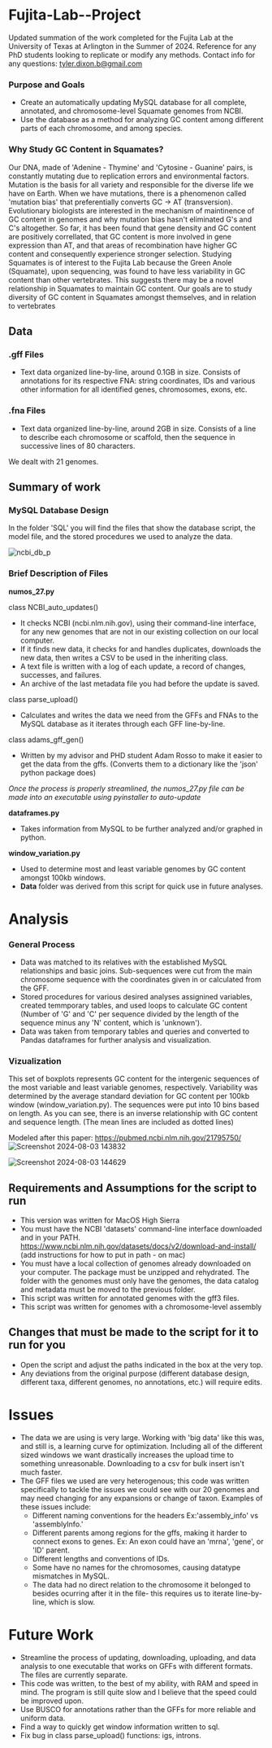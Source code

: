 # Fujita-Lab--Project
Updated summation of the work completed for the Fujita Lab at the University of Texas at Arlington in the Summer of 2024. Reference for any PhD students looking to replicate or modify any methods.
Contact info for any questions: tyler.dixon.b@gmail.com

### Purpose and Goals
- Create an automatically updating MySQL database for all complete, annotated, and chromosome-level Squamate genomes from NCBI.
- Use the database as a method for analyzing GC content among different parts of each chromosome, and among species.

### Why Study GC Content in Squamates?
Our DNA, made of 'Adenine - Thymine' and 'Cytosine - Guanine' pairs, is constantly mutating due to replication errors and environmental factors. Mutation is the basis for all variety and responsible for the diverse life we have on Earth. When we have mutations, there is a phenomenon called 'mutation bias' that preferentially converts GC -> AT (transversion). Evolutionary biologists are interested in the mechanism of maintinence of GC content in genomes and why mutation bias hasn't eliminated G's and C's altogether. So far, it has been found that gene density and GC content are positively correllated, that GC content is more involved in gene expression than AT, and that areas of recombination have higher GC content and consequently experience stronger selection.
Studying Squamates is of interest to the Fujita Lab because the Green Anole (Squamate), upon sequencing, was found to have less variability in GC content than other vertebrates. This suggests there may be a novel relationship in Squamates to maintain GC content. Our goals are to study diversity of GC content in Squamates amongst themselves, and in relation to vertebrates

## Data
### .gff Files
- Text data organized line-by-line, around 0.1GB in size. Consists of annotations for its respective FNA: string coordinates, IDs and various other information for all identified genes, chromosomes, exons, etc.
### .fna Files
- Text data organized line-by-line, around 2GB in size. Consists of a line to describe each chromosome or scaffold, then the sequence in successive lines of 80 characters.

We dealt with 21 genomes.

## Summary of work
### MySQL Database Design
In the folder 'SQL' you will find the files that show the database script, the model file, and the stored procedures we used to analyze the data. 

![ncbi_db_p](https://github.com/user-attachments/assets/2f869eca-aa7c-4298-a7a7-8c794da172f5)

### Brief Description of Files
**numos_27.py**

class NCBI_auto_updates()
- It checks NCBI (ncbi.nlm.nih.gov), using their command-line interface, for any new genomes that are not in our existing collection on our local computer. 
- If it finds new data, it checks for and handles duplicates, downloads the new data, then writes a CSV to be used in the inheriting class.
- A text file is written with a log of each update, a record of changes, successes, and failures.
- An archive of the last metadata file you had before the update is saved.

class parse_upload()
- Calculates and writes the data we need from the GFFs and FNAs to the MySQL database as it iterates through each GFF line-by-line.

class adams_gff_gen()
- Written by my advisor and PHD student Adam Rosso to make it easier to get the data from the gffs. (Converts them to a dictionary like the 'json' python package does)

*Once the process is properly streamlined, the numos_27.py file can be made into an executable using pyinstaller to auto-update*

**dataframes.py**
- Takes information from MySQL to be further analyzed and/or graphed in python.

**window_variation.py**
- Used to determine most and least variable genomes by GC content amongst 100kb windows.
- **Data** folder was derived from this script for quick use in future analyses. 

# Analysis
### General Process
- Data was matched to its relatives with the established MySQL relationships and basic joins. Sub-sequences were cut from the main chromosome sequence with the coordinates given in or calculated from the GFF.
- Stored procedures for various desired analyses assignined variables, created temmporary tables, and used loops to calculate GC content (Number of 'G' and 'C' per sequence  divided by the length of the sequence minus any 'N' content, which is 'unknown').
- Data was taken from temporary tables and queries and converted to Pandas dataframes for further analysis and visualization.

### Vizualization
This set of boxplots represents GC content for the intergenic sequences of the most variable and least variable genomes, respectively. Variability was determined by the average standard deviation for GC content per 100kb window (window_variation.py).
The sequences were put into 10 bins based on length. As you can see, there is an inverse relationship with GC content and sequence length. 
(The mean lines are included as dotted lines)

Modeled after this paper: https://pubmed.ncbi.nlm.nih.gov/21795750/
![Screenshot 2024-08-03 143832](https://github.com/user-attachments/assets/10e39419-17d7-4387-b3c7-1d6eda1def99)

![Screenshot 2024-08-03 144629](https://github.com/user-attachments/assets/8efbd252-b7df-4429-97e3-3972bc21aff1)



## Requirements and Assumptions for the script to run
- This version was written for MacOS High Sierra
- You must have the NCBI 'datasets' command-line interface downloaded and in your PATH. https://www.ncbi.nlm.nih.gov/datasets/docs/v2/download-and-install/ (add instructions for how to put in path - on mac)
- You must have a local collection of genomes already downloaded on your computer. The package must be unzipped and rehydrated. The folder with the genomes must only have the genomes, the data catalog and metadata must be moved to the previous folder.
- This script was written for annotated genomes with the gff3 files. 
- This script was written for genomes with a chromosome-level assembly



## Changes that must be made to the script for it to run for you
- Open the script and adjust the paths indicated in the box at the very top. 
- Any deviations from the original purpose (different database design, different taxa, different genomes, no annotations, etc.) will require edits. 


# Issues
- The data we are using is very large. Working with 'big data' like this was, and still is, a learning curve for optimization. Including all of the different sized windows we want drastically increases the upload time to something unreasonable. Downloading to a csv for bulk insert isn't much faster.
- The GFF files we used are very heterogenous; this code was written specifically to tackle the issues we could see with our 20 genomes and may need changing for any expansions or change of taxon. Examples of these issues include:
  - Different naming conventions for the headers Ex:'assembly_info' vs 'assemblyInfo.'
  - Different parents among regions for the gffs, making it harder to connect exons to genes. Ex: An exon could have an 'mrna', 'gene', or 'ID' parent.
  - Different lengths and conventions of IDs.
  - Some have no names for the chromosomes, causing datatype mismatches in MySQL.
  - The data had no direct relation to the chromosome it belonged to besides ocurring after it in the file- this requires us to iterate line-by-line, which is slow.
  


# Future Work
- Streamline the process of updating, downloading, uploading, and data analysis to one executable that works on GFFs with different formats. The files are currently separate.
- This code was written, to the best of my ability, with RAM and speed in mind. The program is still quite slow and I believe that the speed could be improved upon.
- Use BUSCO for annotations rather than the GFFs for more reliable and uniform data.
- Find a way to quickly get window information written to sql.
- Fix bug in class parse_upload() functions: igs, introns.
